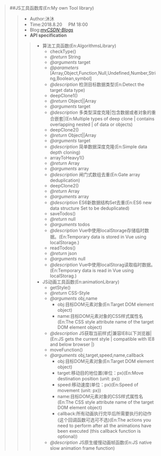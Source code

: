>##JS工具函数库(En:My own Tool library)
>> - Author:沐沐
>> - Time:2018.8.20 &nbsp;&nbsp;&nbsp; PM&nbsp;18:00
>> - Blog:[*myCSDN-Blogs*](https://blog.csdn.net/qq_37469957)
>> - **API specification**
>>>- 算法工具函数(En:AlgorithmsLibrary)
>>>   -  checkType()
>>>     - *@return* String
>>>     - *@arguments* target
>>>     - *@parameters* [Array,Object,Function,Null,Undefined,Number,String,Boolean,symbol]
>>>     - *@description* 检测目标数据类型(En:Detect the target data type)
>>>   -  deepClone1()
>>>     - *@return* Object||Array
>>>     - *@arguments* target
>>>     - *@description* 多类型深度克隆|包含数据或者对象的重合嵌套|(En:Multiple types of deep clone | contains overlapping nested | of data or objects)
>>>   -  deepClone2()
>>>     - *@return* Object||Array
>>>     - *@arguments* target
>>>     - *@description* 简单数据深度克隆(En:Simple data depth cloning)     
>>>   -  arrayToHeavy1()
>>>     - *@return* Array
>>>     - *@arguments* array
>>>     - *@description* 闸门式数组去重(En:Gate array deduplication)     
>>>   -  deepClone2()
>>>     - *@return* Array
>>>     - *@arguments* array
>>>     - *@description* ES6新数据结构Set去重(En:ES6 new data structure Set to be deduplicated)     
>>>   -  saveTodos()
>>>     - *@return* null
>>>     - *@arguments* todos
>>>     - *@description* Vue中使用localStorage存储临时数据。(En:Temporary data is stored in Vue using localStorage.)
>>>   -  readTodos()
>>>     - *@return* json
>>>     - *@arguments* null
>>>     - *@description* Vue中使用localStorag读取临时数据。(En:Temporary data is read in Vue using localStorag.)
>>>- JS动画工具函数(En:animationLibrary)
>>>   -  getStyle()
>>>     - *@return* CSS-Style
>>>     - *@arguments* obj,name
>>>       - obj:目标DOM元素对象(En:Target DOM element object)
>>>       - name:目标DOM元素对象的CSS样式属性名(En:The CSS style attribute name of the target DOM element object)
>>>     - *@description* JS获取当前样式|兼容IE8以下浏览器|(En:JS gets the current style | compatible with IE8 and below browser |)  
>>>   -  moveFunction()  
>>>     - *@arguments* obj,target,speed,name,callback
>>>       - obj:目标DOM元素对象(En:Target DOM element object)
>>>       - target:移动目的地位置(单位：px)(En:Move destination position (unit: px))
>>>       - speed:移动速度(单位：px)(En:Speed of movement (unit: px))
>>>       - name:目标DOM元素对象的CSS样式属性名(En:The CSS style attribute name of the target DOM element object)
>>>       - callback:所有动画执行完毕后所需要执行的动作(这个回调函数可选可不选)(En:The actions you need to perform after all the animations have been executed (this callback function is optional))
>>>     - *@description* JS原生缓慢动画帧函数(En:JS native slow animation frame function)   